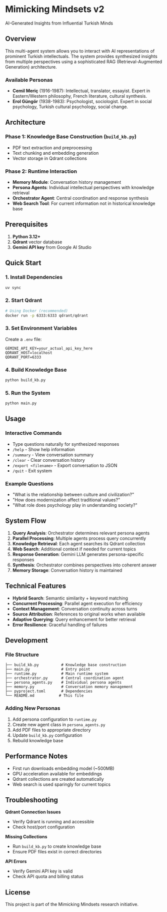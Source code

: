 # Mimicking Mindsets v2

AI-Generated Insights from Influential Turkish Minds

## Overview

This multi-agent system allows you to interact with AI representations of prominent Turkish intellectuals. The system provides synthesized insights from multiple perspectives using a sophisticated RAG (Retrieval-Augmented Generation) architecture.

### Available Personas
- **Cemil Meriç** (1916-1987): Intellectual, translator, essayist. Expert in Eastern/Western philosophy, French literature, cultural synthesis.
- **Erol Güngör** (1938-1983): Psychologist, sociologist. Expert in social psychology, Turkish cultural psychology, social change.

## Architecture

### Phase 1: Knowledge Base Construction (`build_kb.py`)
- PDF text extraction and preprocessing
- Text chunking and embedding generation
- Vector storage in Qdrant collections

### Phase 2: Runtime Interaction
- **Memory Module**: Conversation history management
- **Persona Agents**: Individual intellectual perspectives with knowledge retrieval
- **Orchestrator Agent**: Central coordination and response synthesis
- **Web Search Tool**: For current information not in historical knowledge base

## Prerequisites

1. **Python 3.12+**
2. **Qdrant** vector database
3. **Gemini API key** from Google AI Studio

## Quick Start

### 1. Install Dependencies
```bash
uv sync
```

### 2. Start Qdrant
```bash
# Using Docker (recommended)
docker run -p 6333:6333 qdrant/qdrant
```

### 3. Set Environment Variables
Create a `.env` file:
```env
GEMINI_API_KEY=your_actual_api_key_here
QDRANT_HOST=localhost
QDRANT_PORT=6333
```

### 4. Build Knowledge Base
```bash
python build_kb.py
```

### 5. Run the System
```bash
python main.py
```

## Usage

### Interactive Commands
- Type questions naturally for synthesized responses
- `/help` - Show help information  
- `/summary` - View conversation summary
- `/clear` - Clear conversation history
- `/export <filename>` - Export conversation to JSON
- `/quit` - Exit system

### Example Questions
- "What is the relationship between culture and civilization?"
- "How does modernization affect traditional values?"
- "What role does psychology play in understanding society?"

## System Flow

1. **Query Analysis**: Orchestrator determines relevant persona agents
2. **Parallel Processing**: Multiple agents process query concurrently
3. **Knowledge Retrieval**: Each agent searches its Qdrant collection
4. **Web Search**: Additional context if needed for current topics
5. **Response Generation**: Gemini LLM generates persona-specific responses
6. **Synthesis**: Orchestrator combines perspectives into coherent answer
7. **Memory Storage**: Conversation history is maintained

## Technical Features

- **Hybrid Search**: Semantic similarity + keyword matching
- **Concurrent Processing**: Parallel agent execution for efficiency
- **Context Management**: Conversation continuity across turns
- **Source Attribution**: References to original works when available
- **Adaptive Querying**: Query enhancement for better retrieval
- **Error Resilience**: Graceful handling of failures

## Development

### File Structure
```
├── build_kb.py          # Knowledge base construction
├── main.py              # Entry point
├── runtime.py           # Main runtime system
├── orchestrator.py      # Central coordination agent
├── persona_agents.py    # Individual persona agents
├── memory.py            # Conversation memory management
├── pyproject.toml       # Dependencies
└── README.md           # This file
```

### Adding New Personas
1. Add persona configuration to `runtime.py`
2. Create new agent class in `persona_agents.py`
3. Add PDF files to appropriate directory
4. Update `build_kb.py` configuration
5. Rebuild knowledge base

## Performance Notes

- First run downloads embedding model (~500MB)
- GPU acceleration available for embeddings
- Qdrant collections are created automatically
- Web search is used sparingly for current topics

## Troubleshooting

**Qdrant Connection Issues**
- Verify Qdrant is running and accessible
- Check host/port configuration

**Missing Collections**
- Run `build_kb.py` to create knowledge base
- Ensure PDF files exist in correct directories

**API Errors**
- Verify Gemini API key is valid
- Check API quota and billing status

## License

This project is part of the Mimicking Mindsets research initiative.
